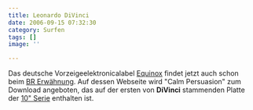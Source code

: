 ```yaml
---
title: Leonardo DiVinci
date: 2006-09-15 07:32:30
category: Surfen
tags: []
image: ''

---
```


Das deutsche Vorzeigeelektronicalabel [Equinox](http://www.e-q-x.net) findet jetzt auch schon beim [BR Erwähnung](http://www.br-online.de/kultur-szene/thema/bavarianopensource-gratis-mp3/divinci.xml;jsessionid=T31DXWJERQSKGCSBUKTCFEQKIGRKOIV0). Auf dessen Webseite wird "Calm Persuasion" zum Download angeboten, das auf der ersten von **DiVinci** stammenden Platte der [10" Serie](http://www.intro.de/magazin/musik/23037341?PHPSESSID=a41a32) enthalten ist.
